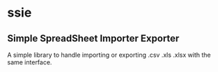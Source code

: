 # ssie
## Simple SpreadSheet Importer Exporter
A simple library to handle importing or exporting .csv .xls .xlsx with the same interface.
